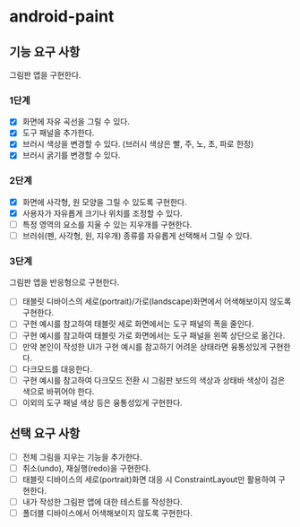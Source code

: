 # android-paint

## 기능 요구 사항
그림판 앱을 구현한다.

### 1단계
- [x] 화면에 자유 곡선을 그릴 수 있다.
- [x] 도구 패널을 추가한다.
- [x] 브러시 색상을 변경할 수 있다. (브러시 색상은 빨, 주, 노, 초, 파로 한정)
- [x] 브러시 굵기를 변경할 수 있다.

### 2단계
- [x] 화면에 사각형, 원 모양을 그릴 수 있도록 구현한다.
- [x] 사용자가 자유롭게 크기나 위치를 조정할 수 있다.
- [ ] 특정 영역의 요소를 지울 수 있는 지우개를 구현한다.
- [ ] 브러쉬(펜, 사각형, 원, 지우개) 종류를 자유롭게 선택해서 그릴 수 있다.

### 3단계

그림판 앱을 반응형으로 구현한다.

- [ ] 태블릿 디바이스의 세로(portrait)/가로(landscape)화면에서 어색해보이지 않도록 구현한다.
- [ ] 구현 예시를 참고하여 태블릿 세로 화면에서는 도구 패널의 폭을 줄인다.
- [ ] 구현 예시를 참고하여 태블릿 가로 화면에서는 도구 패널을 왼쪽 상단으로 옮긴다.
- [ ] 만약 본인이 작성한 UI가 구현 예시를 참고하기 어려운 상태라면 융통성있게 구현한다.
- [ ] 다크모드를 대응한다.
- [ ] 구현 예시를 참고하여 다크모드 전환 시 그림판 보드의 색상과 상태바 색상이 검은색으로 바뀌어야 한다.
- [ ] 이외의 도구 패널 색상 등은 융통성있게 구현한다.

## 선택 요구 사항

- [ ] 전체 그림을 지우는 기능을 추가한다.
- [ ] 취소(undo), 재실행(redo)을 구현한다.
- [ ] 태블릿 디바이스의 세로(portrait)화면 대응 시 ConstraintLayout만 활용하여 구현한다.
- [ ] 내가 작성한 그림판 앱에 대한 테스트를 작성한다.
- [ ] 폴더블 디바이스에서 어색해보이지 않도록 구현한다.